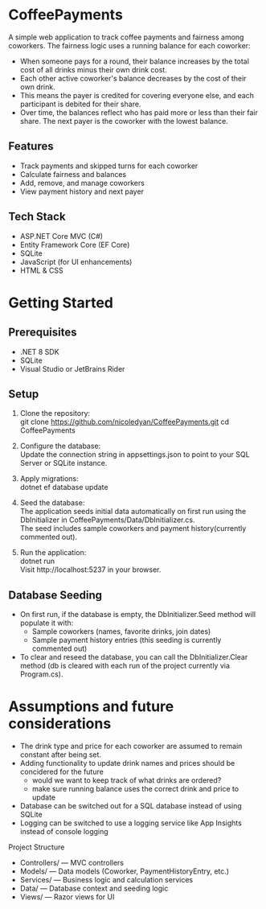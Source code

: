 # CoffeePayments
A simple web application to track coffee payments and fairness among coworkers. 
The fairness logic uses a running balance for each coworker:

- When someone pays for a round, their balance increases by the total cost of all drinks minus their own drink cost.
- Each other active coworker's balance decreases by the cost of their own drink.
- This means the payer is credited for covering everyone else, and each participant is debited for their share.
- Over time, the balances reflect who has paid more or less than their fair share. The next payer is the coworker with the lowest balance.

## Features

- Track payments and skipped turns for each coworker  
- Calculate fairness and balances  
- Add, remove, and manage coworkers  
- View payment history and next payer

## Tech Stack

- ASP.NET Core MVC (C#)  
- Entity Framework Core (EF Core)  
- SQLite
- JavaScript (for UI enhancements)
- HTML & CSS

# Getting Started

## Prerequisites

- .NET 8 SDK  
- SQLite 
- Visual Studio or JetBrains Rider

## Setup

1. Clone the repository:  
   git clone https://github.com/nicoledyan/CoffeePayments.git
   cd CoffeePayments

3. Configure the database:  
   Update the connection string in appsettings.json to point to your SQL Server or SQLite instance.

4. Apply migrations:  
   dotnet ef database update

5. Seed the database:  
   The application seeds initial data automatically on first run using the DbInitializer in CoffeePayments/Data/DbInitializer.cs.  
   The seed includes sample coworkers and payment history(currently commented out).

6. Run the application:  
   dotnet run  
   Visit http://localhost:5237 in your browser.

## Database Seeding

- On first run, if the database is empty, the DbInitializer.Seed method will populate it with:  
  - Sample coworkers (names, favorite drinks, join dates)  
  - Sample payment history entries (this seeding is currently commented out)  
- To clear and reseed the database, you can call the DbInitializer.Clear method (db is cleared with each run of the project currently via Program.cs).

# Assumptions and future considerations

- The drink type and price for each coworker are assumed to remain constant after being set.  
- Adding functionality to update drink names and prices should be concidered for the future
    - would we want to keep track of what drinks are ordered?
    - make sure running balance uses the correct drink and price to update
 - Database can be switched out for a SQL database instead of using SQLite
 - Logging can be switched to use a logging service like App Insights instead of console logging

Project Structure

- Controllers/ — MVC controllers  
- Models/ — Data models (Coworker, PaymentHistoryEntry, etc.)  
- Services/ — Business logic and calculation services  
- Data/ — Database context and seeding logic  
- Views/ — Razor views for UI

